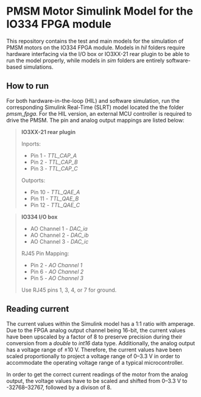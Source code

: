 PMSM Motor Simulink Model for the IO334 FPGA module
===================================================

This repository contains the test and main models for the simulation of PMSM motors on the IO334 FPGA module. Models in _hil_ folders require hardware interfacing via the I/O box or IO3XX-21 rear plugin to be able to run the model properly, while models in _sim_ folders are entirely software-based simulations.

How to run
----------

For both hardware-in-the-loop (HIL) and software simulation, run the corresponding Simulink Real-Time (SLRT) model located the the folder _pmsm_fpga_. For the HIL version, an external MCU controller is required to drive the PMSM. The pin and analog output mappings are listed below:

> **IO3XX-21 rear plugin**
> 
> Inports:
> 
> - Pin 1 - _TTL_CAP_A_
> - Pin 2 - _TTL_CAP_B_
> - Pin 3 - _TTL_CAP_C_
> 
> Outports:
>
> - Pin 10 - _TTL_QAE_A_
> - Pin 11 - _TTL_QAE_B_
> - Pin 12 - _TTL_QAE_C_

> **IO334 I/O box**
> - AO Channel 1 - _DAC_ia_
> - AO Channel 2 - _DAC_ib_
> - AO Channel 3 - _DAC_ic_
> 
> RJ45 Pin Mapping:
> 
> - Pin 2 - _AO Channel 1_
> - Pin 6 - _AO Channel 2_
> - Pin 5 - _AO Channel 3_
> 
> Use RJ45 pins 1, 3, 4, or 7 for ground.

Reading current
---------------

The current values within the Simulink model has a 1:1 ratio with amperage. Due to the FPGA analog output channel being 16-bit, the current values have been upscaled by a factor of 8 to preserve precision during their conversion from a _double_ to _int16_ data type. Additionally, the analog output has a voltage range of ±10 V. Therefore, the current values have been scaled proportionally to project a voltage range of 0–3.3 V in order to accommodate the operating voltage range of a typical microcontroller.

In order to get the correct current readings of the motor from the analog output, the voltage values have to be scaled and shifted from 0–3.3 V to -32768–32767, followed by a divison of 8.
